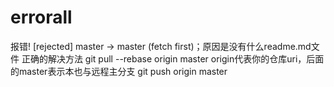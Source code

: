 # errorall
报错! [rejected] master -> master (fetch first)；原因是没有什么readme.md文件
正确的解决方法 git pull --rebase origin master origin代表你的仓库uri，后面的master表示本也与远程主分支
git push origin master

